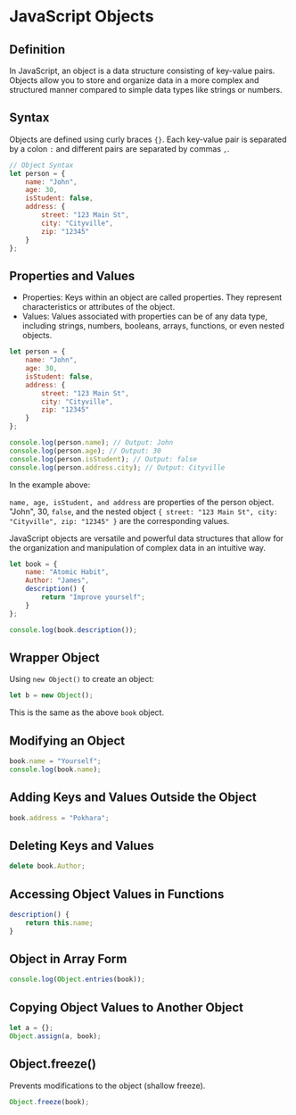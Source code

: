 # JavaScript Objects

## Definition

In JavaScript, an object is a data structure consisting of key-value pairs. Objects allow you to store and organize data in a more complex and structured manner compared to simple data types like strings or numbers.

## Syntax

Objects are defined using curly braces `{}`. Each key-value pair is separated by a colon `:` and different pairs are separated by commas `,`.

```javascript
// Object Syntax
let person = {
    name: "John",
    age: 30,
    isStudent: false,
    address: {
        street: "123 Main St",
        city: "Cityville",
        zip: "12345"
    }
};
```
## Properties and Values

- Properties: Keys within an object are called properties. They represent characteristics or attributes of the object.
- Values: Values associated with properties can be of any data type, including strings, numbers, booleans, arrays, functions, or even nested objects.

```javascript
let person = {
    name: "John",
    age: 30,
    isStudent: false,
    address: {
        street: "123 Main St",
        city: "Cityville",
        zip: "12345"
    }
};

console.log(person.name); // Output: John
console.log(person.age); // Output: 30
console.log(person.isStudent); // Output: false
console.log(person.address.city); // Output: Cityville

```
In the example above:

`name, age, isStudent, and address` are properties of the person object.
"John", 30, `false`, and the nested object `{ street: "123 Main St", city: "Cityville", zip: "12345" }` are the corresponding values.

JavaScript objects are versatile and powerful data structures that allow for the organization and manipulation of complex data in an intuitive way.

```javascript
let book = {
    name: "Atomic Habit",
    Author: "James",
    description() {
        return "Improve yourself";
    }
};

console.log(book.description());
```

## Wrapper Object

Using `new Object()` to create an object:

```javascript
let b = new Object();
```

This is the same as the above `book` object.

## Modifying an Object

```javascript
book.name = "Yourself";
console.log(book.name);
```
## Adding Keys and Values Outside the Object

```javascript
book.address = "Pokhara";
```

## Deleting Keys and Values

```javascript
delete book.Author;
```

## Accessing Object Values in Functions

```javascript
description() {
    return this.name;
}
```

## Object in Array Form

```javascript
console.log(Object.entries(book));
```

## Copying Object Values to Another Object

```javascript
let a = {};
Object.assign(a, book);
```

## Object.freeze()

Prevents modifications to the object (shallow freeze).

```javascript
Object.freeze(book);
```
